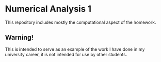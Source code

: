 # Numerical Analysis 1

This repository includes mostly the computational aspect of the homework.

## Warning!

This is intended to serve as an example of the work I have done in my university career, it is not intended for use by other students.
